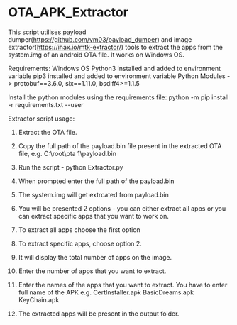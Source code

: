 # OTA_APK_Extractor
This script utilises payload dumper(https://github.com/vm03/payload_dumper) and image extractor(https://ihax.io/mtk-extractor/) tools to extract the apps from the system.img of an android OTA file. It works on Windows OS.

Requirements:
Windows OS
Python3 installed and added to environment variable
pip3 installed and added to environment variable
Python Modules -> protobuf==3.6.0, six==1.11.0, bsdiff4>=1.1.5

Install the python modules using the requirements file:
python -m pip install -r requirements.txt --user

Extractor script usage:
1. Extract the OTA file.
2. Copy the full path of the payload.bin file present in the extracted OTA file, e.g. C:\root\ota 1\payload.bin
3. Run the script - python Extractor.py
4. When prompted enter the full path of the payload.bin
5. The system.img will get extrcated from payload.bin 
6. You will be presented 2 options - you can either extract all apps or you can extract specific apps that you want to work on.
7. To extract all apps choose the first option
8. To extract specific apps, choose option 2.
9. It will display the total number of apps on the image.
10. Enter the number of apps that you want to extract.
11. Enter the names of the apps that you want to extract. You have to enter full name of the APK e.g. 
    CertInstaller.apk
    BasicDreams.apk
    KeyChain.apk

12. The extracted apps will be present in the output folder.

